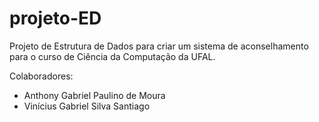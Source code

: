 # projeto-ED
Projeto de Estrutura de Dados para criar um sistema de aconselhamento para o curso de Ciência da Computação da UFAL.

Colaboradores:
- Anthony Gabriel Paulino de Moura
- Vinícius Gabriel Silva Santiago
